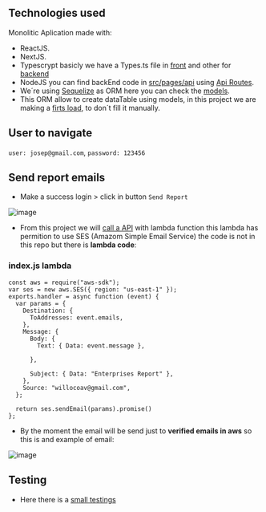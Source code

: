 ## Technologies used

Monolitic  Aplication made with: 
* ReactJS.
* NextJS. 
* Typescrypt basicly we have a Types.ts file in [front](https://github.com/wavila88/lite-thinking/blob/development/src/utils/types.ts) and other for [backend](https://github.com/wavila88/lite-thinking/blob/development/src/pages/api/utils/types.ts) 
* NodeJS you can find backEnd code in [src/pages/api](https://github.com/wavila88/lite-thinking/tree/development/src/pages/api) using [Api Routes](https://nextjs.org/docs/api-routes/introduction).
* We´re using [Sequelize](https://sequelize.org/) as ORM here you can check the [models](https://github.com/wavila88/lite-thinking/tree/development/src/pages/api/models).
* This ORM allow to create dataTable using models, in this project we are making a [firts load](https://github.com/wavila88/lite-thinking/blob/development/src/pages/api/service/createDBService.ts), to don´t fill it manually.

## User to navigate
 `user: josep@gmail.com`, `password: 123456`

## Send report emails

* Make a success login > click in button `Send Report`

![image](https://user-images.githubusercontent.com/41836365/222772539-3eb2a7a8-90a3-4b61-b257-508f6171dbe9.png)

* From this project we will [call a API](https://github.com/wavila88/lite-thinking/blob/development/src/pages/api/service/enterpriseService.ts#:~:text=await%20makeRequest(,%7D)) with lambda function this lambda has permition to use 
SES (Amazom Simple Email Service) the code is not in this repo but there is **lambda code**:

### index.js lambda
```console
const aws = require("aws-sdk");
var ses = new aws.SES({ region: "us-east-1" });
exports.handler = async function (event) {
  var params = {
    Destination: {
      ToAddresses: event.emails,
    },
    Message: {
      Body: {
        Text: { Data: event.message },
        
      },

      Subject: { Data: "Enterprises Report" },
    },
    Source: "willocoav@gmail.com",
  };
 
  return ses.sendEmail(params).promise()
};
```

* By the moment the email will be send just to **verified emails in aws** so this is and example of email:

![image](https://user-images.githubusercontent.com/41836365/222776249-215950e0-9730-4644-a2b2-1c7bc68a9aae.png)


## Testing

* Here there is a [small testings](https://github.com/wavila88/lite-thinking/blob/development/src/test/index.test.js)
